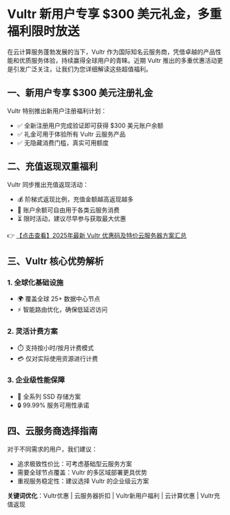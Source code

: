 # Vultr 新用户专享 $300 美元礼金，多重福利限时放送

在云计算服务蓬勃发展的当下，Vultr 作为国际知名云服务商，凭借卓越的产品性能和优质服务体验，持续赢得全球用户的青睐。近期 Vultr 推出的多重优惠活动更是引发广泛关注，让我们为您详细解读这些超值福利。

## 一、新用户专享 $300 美元注册礼金

Vultr 特别推出新用户注册福利计划：
- ✅ 全新注册用户完成验证即可获得 $300 美元账户余额
- ✅ 礼金可用于体验所有 Vultr 云服务产品
- ✅ 无隐藏消费门槛，真实可用额度

## 二、充值返现双重福利

Vultr 同步推出充值返现活动：
- 💰 阶梯式返现比例，充值金额越高返现越多
- 🔄 账户余额可自由用于各类云服务消费
- ⏳ 限时活动，建议尽早参与获取最大优惠

👉 [【点击查看】2025年最新 Vultr 优惠码及特价云服务器方案汇总](https://bit.ly/VuLtr)

## 三、Vultr 核心优势解析

### 1. 全球化基础设施
- 🌍 覆盖全球 25+ 数据中心节点
- ⚡ 智能路由优化，确保低延迟访问

### 2. 灵活计费方案
- ⏱️ 支持按小时/按月计费模式
- 💳 仅对实际使用资源进行计费

### 3. 企业级性能保障
- 🚀 全系列 SSD 存储方案
- 🔒 99.99% 服务可用性承诺

## 四、云服务商选择指南

对于不同需求的用户，我们建议：
- 追求极致性价比：可考虑基础型云服务方案
- 需要全球节点覆盖：Vultr 的多区域部署更具优势
- 重视服务稳定性：建议选择 Vultr 的企业级云方案

**关键词优化**：Vultr优惠 | 云服务器折扣 | Vultr新用户福利 | 云计算优惠 | Vultr充值返现